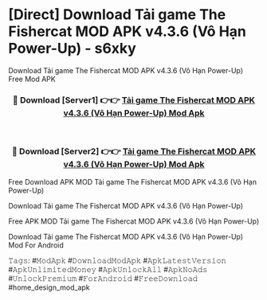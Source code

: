 # [Direct] Download Tải game The Fishercat MOD APK v4.3.6 (Vô Hạn Power-Up) - s6xky
Download Tải game The Fishercat MOD APK v4.3.6 (Vô Hạn Power-Up) Free Mod APK

<div align="center">
<h3>🔴 Download [Server1] 👉👉 <a href="https://apk-comot.site?title=Tải_game_The_Fishercat_MOD_APK_v4.3.6_(Vô_Hạn_Power-Up)">Tải game The Fishercat MOD APK v4.3.6 (Vô Hạn Power-Up) Mod Apk</a></h3><br>

<h3>🔴 Download [Server2] 👉👉 <a href="https://apk-comot.site?title=Tải_game_The_Fishercat_MOD_APK_v4.3.6_(Vô_Hạn_Power-Up)">Tải game The Fishercat MOD APK v4.3.6 (Vô Hạn Power-Up) Mod Apk</a></h3>
</div>


Free Download APK MOD Tải game The Fishercat MOD APK v4.3.6 (Vô Hạn Power-Up)

Download Tải game The Fishercat MOD APK v4.3.6 (Vô Hạn Power-Up) 

Free APK MOD Tải game The Fishercat MOD APK v4.3.6 (Vô Hạn Power-Up) 

Download Tải game The Fishercat MOD APK v4.3.6 (Vô Hạn Power-Up) Mod For Android

𝚃𝚊𝚐𝚜: #𝙼𝚘𝚍𝙰𝚙𝚔 #𝙳𝚘𝚠𝚗𝚕𝚘𝚊𝚍𝙼𝚘𝚍𝙰𝚙𝚔 #𝙰𝚙𝚔𝙻𝚊𝚝𝚎𝚜𝚝𝚅𝚎𝚛𝚜𝚒𝚘𝚗 #𝙰𝚙𝚔𝚄𝚗𝚕𝚒𝚖𝚒𝚝𝚎𝚍𝙼𝚘𝚗𝚎𝚢 #𝙰𝚙𝚔𝚄𝚗𝚕𝚘𝚌𝚔𝙰𝚕𝚕 #𝙰𝚙𝚔𝙽𝚘𝙰𝚍𝚜 #𝚄𝚗𝚕𝚘𝚌𝚔𝙿𝚛𝚎𝚖𝚒𝚞𝚖 #𝙵𝚘𝚛𝙰𝚗𝚍𝚛𝚘𝚒𝚍 #𝙵𝚛𝚎𝚎𝙳𝚘𝚠𝚗𝚕𝚘𝚊𝚍 #home_design_mod_apk